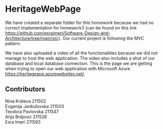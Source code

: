 # HeritageWebPage

We have created a separate folder for this homework because we had no correct implementation for homework3 (can be found on this link https://github.com/esraimeri/Software-Design-and-Architecture/tree/main/src). Our current project is following the MVC pattern. 

We have also uploaded a video of all the functionalities because we did not manage to host the web application. The video also includes a shot of our database and local database connection. This is the page we are getting when trying to open our web application with Microsoft Azure https://heritageapp.azurewebsites.net/.

## Contributors
Nina Kraleva 211502<br>
Evgenija Jankulovska 211503<br>
Teodora Pavlovska 211547<br>
Anja Brdjovic 211528<br>
Esra Imeri 211593<br>
